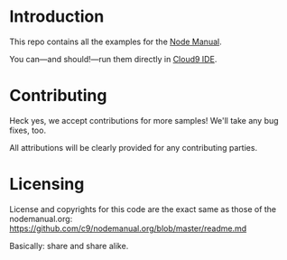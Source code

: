 # Introduction

This repo contains all the examples for the [Node Manual](http://www.nodemanual.org). 

You can&mdash;and should!&mdash;run them directly in [Cloud9 IDE](http://ww.c9.io).

# Contributing

Heck yes, we accept contributions for more samples! We'll take any bug fixes, too.

All attributions will be clearly provided for any contributing parties.

# Licensing

License and copyrights for this code are the exact same as those of the nodemanual.org: https://github.com/c9/nodemanual.org/blob/master/readme.md

Basically: share and share alike.